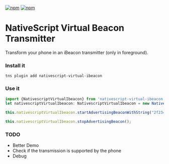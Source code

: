 [![npm](https://img.shields.io/npm/v/nativescript-virtual-ibeacon.svg)](https://www.npmjs.com/package/nativescript-virtual-ibeacon)
[![npm](https://img.shields.io/npm/dt/nativescript-virtual-ibeacon.svg?label=npm%20downloads)](https://www.npmjs.com/package/nativescript-virtual-ibeacon)

# NativeScript Virtual Beacon Transmitter
Transform your phone in an iBeacon transmitter (only in foreground).

### Install it
```
tns plugin add nativescript-virtual-ibeacon
```

### Use it
```typescript
import {NativescriptVirtualIbeacon} from 'nativescript-virtual-ibeacon';
let nativescriptVirtualIbeacon: NativescriptVirtualIbeacon = new NativescriptVirtualIbeacon();
```
```typescript
this.nativescriptVirtualIbeacon.startAdvertisingBeaconWithString("2f234454-cf6d-4a0f-adf2-f4911ba9ffa6", "HelloID", 123, 456);
```
```typescript
this.nativescriptVirtualIbeacon.stopAdvertisingBeacon();
```
### TODO
* Better Demo
* Check if the transmission is supported by the phone
* Debug